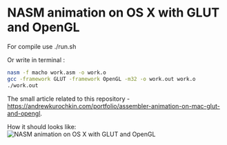 NASM animation on OS X with GLUT and OpenGL
===========================================

For compile use ./run.sh

Or write in terminal :

```sh
nasm -f macho work.asm -o work.o
gcc -framework GLUT -framework OpenGL -m32 -o work.out work.o
./work.out
```

The small article related to this repository - https://andrewkurochkin.com/portfolio/assembler-animation-on-mac-glut-and-opengl.

How it should looks like:
![NASM animation on OS X with GLUT and OpenGL](https://andrewkurochkin.com/media/img/post/4/159.png)
